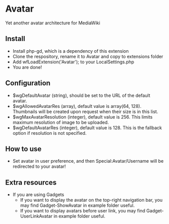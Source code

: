 # Avatar
Yet another avatar architecture for MediaWiki

## Install
* Install php-gd, which is a dependency of this extension
* Clone the respository, rename it to Avatar and copy to extensions folder
* Add wfLoadExtension('Avatar'); to your LocalSettings.php
* You are done!

## Configuration
* $wgDefaultAvatar (string), should be set to the URL of the default avatar.
* $wgAllowedAvatarRes (array), default value is array(64, 128). Thumbnails will be created upon request when their size is in this list.
* $wgMaxAvatarResolution (integer), default value is 256. This limits maximum resolution of image to be uploaded.
* $wgDefaultAvatarRes (integer), default value is 128. This is the fallback option if resolution is not specified.

## How to use
* Set avatar in user preference, and then Special:Avatar/Username will be redirected to your avatar!

## Extra resources
* If you are using Gadgets
    * If you want to display the avatar on the top-right navigation bar, you may find Gadget-ShowAvatar in example folder useful.
    * If you want to display avatars before user link, you may find Gadget-UserLinkAvatar in example folder useful.

